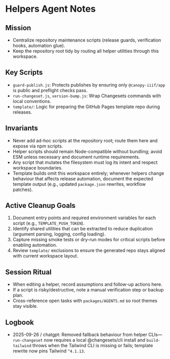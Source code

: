 Helpers Agent Notes
===================

Mission
-------
- Centralize repository maintenance scripts (release guards, verification hooks, automation glue).
- Keep the repository root tidy by routing all helper utilities through this workspace.

Key Scripts
-----------
- `guard-publish.js`: Protects publishes by ensuring only `@canopy-iiif/app` is public and preflight checks pass.
- `run-changeset.js`, `version-bump.js`: Wrap Changesets commands with local conventions.
- `template/`: Logic for preparing the GitHub Pages template repo during releases.

Invariants
----------
- Never add ad-hoc scripts at the repository root; route them here and expose via npm scripts.
- Helper scripts should remain Node-compatible without bundling; avoid ESM unless necessary and document runtime requirements.
- Any script that mutates the filesystem must log its intent and respect workspace boundaries.
- Template builds omit this workspace entirely; whenever helpers change behaviour that affects release automation, document the expected template output (e.g., updated `package.json` rewrites, workflow patches).

Active Cleanup Goals
--------------------
1. Document entry points and required environment variables for each script (e.g., `TEMPLATE_PUSH_TOKEN`).
2. Identify shared utilities that can be extracted to reduce duplication (argument parsing, logging, config loading).
3. Capture missing smoke tests or dry-run modes for critical scripts before enabling automation.
4. Review `template/` exclusions to ensure the generated repo stays aligned with current workspace layout.

Session Ritual
--------------
- When editing a helper, record assumptions and follow-up actions here.
- If a script is risky/destructive, note a manual verification step or backup plan.
- Cross-reference open tasks with `packages/AGENTS.md` so root themes stay visible.

Logbook
-------
- 2025-09-26 / chatgpt: Removed fallback behaviour from helper CLIs—`run-changeset` now requires a local @changesets/cli install and `build-tailwind` throws when the Tailwind CLI is missing or fails; template rewrite now pins Tailwind `^4.1.13`.
